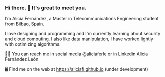 ### Hi there. 👋 It's great to meet you.

I’m Alicia Fernández, a Master in Telecommunications Engineering student from Bilbao, Spain. 

I love designing and programming and I'm currently learning about security and cloud computing. I also like data manipulation, I have worked lightly with optimizing algorithms.

👩🏻 You can reach me in social media @aliciaferle or in Linkedin Alicia Fernández León

🖥 Find me on the web at https://aliciafl.github.io (under development)
